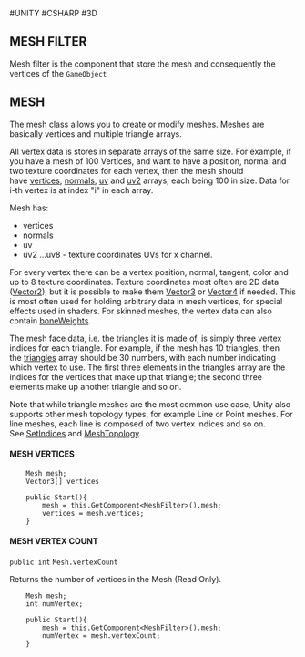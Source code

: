 #UNITY #CSHARP #3D
## MESH FILTER 

Mesh filter is the component that store the mesh and consequently the vertices of the `GameObject`

## MESH 

The mesh class allows you to create or modify meshes. 
Meshes are basically vertices and multiple triangle arrays. 

All vertex data is stores in separate arrays of the same size. For example, if you have a mesh of 100 Vertices, and want to have a position, normal and two texture coordinates for each vertex, then the mesh should have [vertices](https://docs.unity3d.com/ScriptReference/Mesh-vertices.html), [normals](https://docs.unity3d.com/ScriptReference/Mesh-normals.html), [uv](https://docs.unity3d.com/ScriptReference/Mesh-uv.html) and [uv2](https://docs.unity3d.com/ScriptReference/Mesh-uv2.html) arrays, each being 100 in size. Data for i-th vertex is at index "i" in each array.

Mesh has: 
* vertices 
* normals 
* uv 
* uv2 ...uv8 - texture coordinates UVs for x channel. 

For every vertex there can be a vertex position, normal, tangent, color and up to 8 texture coordinates. Texture coordinates most often are 2D data ([Vector2](https://docs.unity3d.com/ScriptReference/Vector2.html)), but it is possible to make them [Vector3](https://docs.unity3d.com/ScriptReference/Vector3.html) or [Vector4](https://docs.unity3d.com/ScriptReference/Vector4.html) if needed. This is most often used for holding arbitrary data in mesh vertices, for special effects used in shaders. For skinned meshes, the vertex data can also contain [boneWeights](https://docs.unity3d.com/ScriptReference/Mesh-boneWeights.html).  
  
The mesh face data, i.e. the triangles it is made of, is simply three vertex indices for each triangle. For example, if the mesh has 10 triangles, then the [triangles](https://docs.unity3d.com/ScriptReference/Mesh-triangles.html) array should be 30 numbers, with each number indicating which vertex to use. The first three elements in the triangles array are the indices for the vertices that make up that triangle; the second three elements make up another triangle and so on.  
  
Note that while triangle meshes are the most common use case, Unity also supports other mesh topology types, for example Line or Point meshes. For line meshes, each line is composed of two vertex indices and so on. See [SetIndices](https://docs.unity3d.com/ScriptReference/Mesh.SetIndices.html) and [MeshTopology](https://docs.unity3d.com/ScriptReference/MeshTopology.html).

#### MESH VERTICES 

```CSHARP 
	Mesh mesh; 
	Vector3[] vertices

	public Start(){
		mesh = this.GetComponent<MeshFilter>().mesh; 
		vertices = mesh.vertices; 
	}
```

#### MESH VERTEX COUNT 

`public int`
`Mesh.vertexCount`

Returns the number of vertices in the Mesh (Read Only).

```CSHARP
	Mesh mesh; 
	int numVertex; 

	public Start(){
		mesh = this.GetComponent<MeshFilter>().mesh; 
		numVertex = mesh.vertexCount; 
	}
```